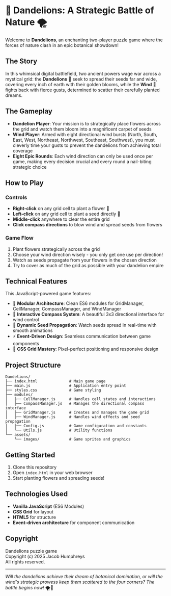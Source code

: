 # 🌸 Dandelions: A Strategic Battle of Nature 🌪️

Welcome to **Dandelions**, an enchanting two-player puzzle game where the forces of nature clash in an epic botanical showdown! 

## The Story
In this whimsical digital battlefield, two ancient powers wage war across a mystical grid: the **Dandelions** 🌼 seek to spread their seeds far and wide, covering every inch of earth with their golden blooms, while the **Wind** 💨 fights back with fierce gusts, determined to scatter their carefully planted dreams.

## The Gameplay
- **Dandelion Player**: Your mission is to strategically place flowers across the grid and watch them bloom into a magnificent carpet of seeds
- **Wind Player**: Armed with eight directional wind bursts (North, South, East, West, Northeast, Northwest, Southeast, Southwest), you must cleverly time your gusts to prevent the dandelions from achieving total coverage
- **Eight Epic Rounds**: Each wind direction can only be used once per game, making every decision crucial and every round a nail-biting strategic choice

## How to Play

### Controls
- **Right-click** on any grid cell to plant a flower 🌼
- **Left-click** on any grid cell to plant a seed directly 🌱
- **Middle-click** anywhere to clear the entire grid
- **Click compass directions** to blow wind and spread seeds from flowers

### Game Flow
1. Plant flowers strategically across the grid
2. Choose your wind direction wisely - you only get one use per direction!
3. Watch as seeds propagate from your flowers in the chosen direction
4. Try to cover as much of the grid as possible with your dandelion empire

## Technical Features
This JavaScript-powered game features:
- 🎯 **Modular Architecture**: Clean ES6 modules for GridManager, CellManager, CompassManager, and WindManager
- 🧭 **Interactive Compass System**: A beautiful 3x3 directional interface for wind control
- 🌱 **Dynamic Seed Propagation**: Watch seeds spread in real-time with smooth animations
- ⚡ **Event-Driven Design**: Seamless communication between game components
- 🎨 **CSS Grid Mastery**: Pixel-perfect positioning and responsive design

## Project Structure
```
Dandelions/
├── index.html              # Main game page
├── main.js                 # Application entry point
├── styles.css              # Game styling
├── modules/
│   ├── CellManager.js      # Handles cell states and interactions
│   ├── CompassManager.js   # Manages the directional compass interface
│   ├── GridManager.js      # Creates and manages the game grid
│   ├── WindManager.js      # Handles wind effects and seed propagation
│   ├── Config.js           # Game configuration and constants
│   └── Utils.js            # Utility functions
└── assets/
    └── images/             # Game sprites and graphics
```

## Getting Started
1. Clone this repository
2. Open `index.html` in your web browser
3. Start planting flowers and spreading seeds!

## Technologies Used
- **Vanilla JavaScript** (ES6 Modules)
- **CSS Grid** for layout
- **HTML5** for structure
- **Event-driven architecture** for component communication

## Copyright
Dandelions puzzle game  
Copyright (c) 2025 Jacob Humphreys  
All rights reserved.

---

*Will the dandelions achieve their dream of botanical domination, or will the wind's strategic prowess keep them scattered to the four corners? The battle begins now!* 🌪️🌼

